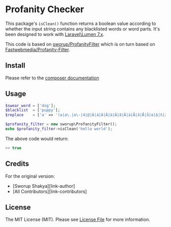 # Profanity Checker

This package's ```isClean()``` function returns a boolean value according to whether the input string contains any blacklisted words or word parts. It's been designed to work with [Laravel\Lumen 7.x](https://github.com/laravel/lumen-framework).


This code is based on [sworup/ProfanityFilter](https://github.com/sworup/ProfanityFilter) which is on turn based on [Fastwebmedia/Profanity-Filter](https://github.com/fastwebmedia/Profanity-Filter). 
## Install

Please refer to the [composer documentation](https://getcomposer.org/doc/05-repositories.md)

## Usage

``` php
$swear_word = ['dog'];
$blacklist  = ['puppy'];
$replace    = ['a' => '(a|a\.|a\-|4|@|Á|á|À|Â|à|Â|â|Ä|ä|Ã|ã|Å|å|α|Δ|Λ|λ)'];

$profanity_filter = new sworup\ProfanityFilter();
echo $profanity_filter->isClean('hello world');

```

The above code would return:

``` php
>> true
```

## Credits

For the original version: 

- [Sworup Shakya][link-author]
- [All Contributors][link-contributors]

## License

The MIT License (MIT). Please see [License File](LICENSE.md) for more information.

